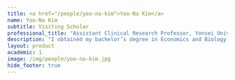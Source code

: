 ```yaml
---
title: <a href="/people/yoo-na-kim">Yoo-Na Kim</a>
name: Yoo-Na Kim
subtitle: Visiting Scholar
professional_title: "Assistant Clinical Research Professor, Yonsei University College of Medicine (2023-2024)"  # Joined professional titles
description: "I obtained my bachelor’s degree in Economics and Biology from Columbia University in 2011. Following that, I pursued Medicine at Yonsei University College of Medicine, where I completed my internship and residency in Obstetrics and Gynecology at Yonsei University’s Severance Hospital in South Korea.After completing my residency, I worked as a biomedical analyst in 2020 at UCL/EUTOPS, focusing on epigenetics research using microarray data from various types of gynecological cancer samples, including cervical swabs, buccal swabs, and whole blood. Subsequently, I returned to my clinical role as a fellow in Gynecologic Oncology at Severance Hospital. During my fellowship, I actively participated in running clinical trials and analyzing genomic and transcriptomic data from gynecological cancer samples, including circulating tumor DNA samples."
layout: product
academic: 1
image: /img/people/yoo-na-kim.jpg
hide_footer: true
---
```

